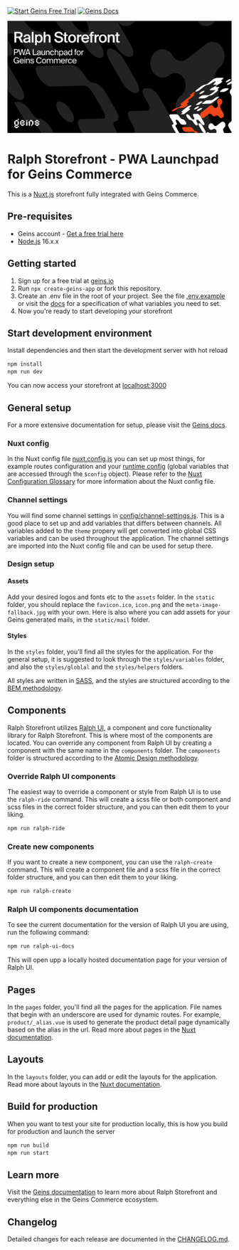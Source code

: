 [![Start Geins Free Trial][geins-tiral-img]][geins-tiral-url] [![Geins Docs][geins-docs-img]][geins-docs-url]

[![geins](https://raw.githubusercontent.com/geins-io/resources/master/images/banners/repos/ralph.jpg)](https://www.geins.io)

# Ralph Storefront - PWA Launchpad for Geins Commerce

This is a [Nuxt.js](https://v2.nuxt.com/) storefront fully integrated with Geins Commerce.

## Pre-requisites

- Geins account - [Get a free trial here](https://www.geins.io)
- [Node.js](https://nodejs.org/en/) 16.x.x

## Getting started

1. Sign up for a free trial at [geins.io](https://www.geins.io)
2. Run `npx create-geins-app` or fork this repository.
3. Create an .env file in the root of your project. See the file [.env.example](.env.example) or visit the [docs](https://docs.geins.io/docs/launchpads/web/configuration#environment-variables) for a specification of what variables you need to set.
4. Now you're ready to start developing your storefront

## Start development environment

Install dependencies and then start the development server with hot reload

```bash
npm install
npm run dev
```

You can now access your storefront at [localhost:3000](http://localhost:3000)

## General setup

For a more extensive documentation for setup, please visit the [Geins docs](https://docs.geins.io/docs/launchpads/web/configuration).

### Nuxt config

In the Nuxt config file [nuxt.config.js](nuxt.config.js) you can set up most things, for example routes configuration and your [runtime config](https://docs.geins.io/docs/launchpads/web/configuration#runtime-config-publicruntimeconfig) (global variables that are accessed through the `$config` object). Please refer to the [Nuxt Configuration Glossary](https://v2.nuxt.com/docs/configuration-glossary) for more information about the Nuxt config file.

### Channel settings

You will find some channel settings in [config/channel-settings.js](config/channel-settings.js). This is a good place to set up and add variables that differs between channels. All variables added to the `theme` propery will get converted into global CSS variables and can be used throughout the application. The channel settings are imported into the Nuxt config file and can be used for setup there.

### Design setup

#### Assets

Add your desired logos and fonts etc to the `assets` folder. In the `static` folder, you should replace the `favicon.ico`, `icon.png` and the `meta-image-fallback.jpg` with your own. Here is also where you can add assets for your Geins generated mails, in the `static/mail` folder.

#### Styles

In the `styles` folder, you'll find all the styles for the application. For the general setup, it is suggested to look through the `styles/variables` folder, and also the `styles/globlal` and the `styles/helpers` folders.

All styles are written in [SASS](https://sass-lang.com/), and the styles are structured according to the [BEM methodology](http://getbem.com/introduction/).

## Components

Ralph Storefront utilizes [Ralph UI](https://www.npmjs.com/package/@geins/ralph-ui), a component and core functionality library for Ralph Storefront. This is where most of the components are located. You can override any component from Ralph UI by creating a component with the same name in the `components` folder. The `components` folder is structured according to the [Atomic Design methodology](https://atomicdesign.bradfrost.com/chapter-2/).

### Override Ralph UI components

The easiest way to override a component or style from Ralph UI is to use the `ralph-ride` command. This will create a scss file or both component and scss files in the correct folder structure, and you can then edit them to your liking.

```bash
npm run ralph-ride
```

### Create new components

If you want to create a new component, you can use the `ralph-create` command. This will create a component file and a scss file in the correct folder structure, and you can then edit them to your liking.

```bash
npm run ralph-create
```

### Ralph UI components documentation

To see the current documentation for the version of Ralph UI you are using, run the following command:

```bash
npm run ralph-ui-docs
```

This will open upp a locally hosted documentation page for your version of Ralph UI.

## Pages

In the `pages` folder, you'll find all the pages for the application. File names that begin with an underscore are used for dynamic routes. For example, `product/_alias.vue` is used to generate the product detail page dynamically based on the alias in the url. Read more about pages in the [Nuxt documentation](https://v2.nuxt.com/docs/directory-structure/pages).

## Layouts

In the `layouts` folder, you can add or edit the layouts for the application. Read more about layouts in the [Nuxt documentation](https://v2.nuxt.com/docs/directory-structure/layouts#layouts-directory).

## Build for production

When you want to test your site for production locally, this is how you build for production and launch the server

```bash
npm run build
npm run start
```

## Learn more

Visit the [Geins documentation](https://docs.geins.io/docs/category/ralph-storefront-pwa) to learn more about Ralph Storefront and everything else in the Geins Commerce ecosystem.

## Changelog

Detailed changes for each release are documented in the [CHANGELOG.md](CHANGELOG.md).

[geins-docs-url]: https://docs.geins.io
[geins-docs-img]: https://img.shields.io/endpoint?url=https://raw.githubusercontent.com/geins-io/resources/master/sheilds/geins-docs-read-v3.json
[geins-tiral-url]: https://www.geins.io
[geins-tiral-img]: https://img.shields.io/endpoint?url=https://raw.githubusercontent.com/geins-io/resources/master/sheilds/geins-fee-tiral.json
